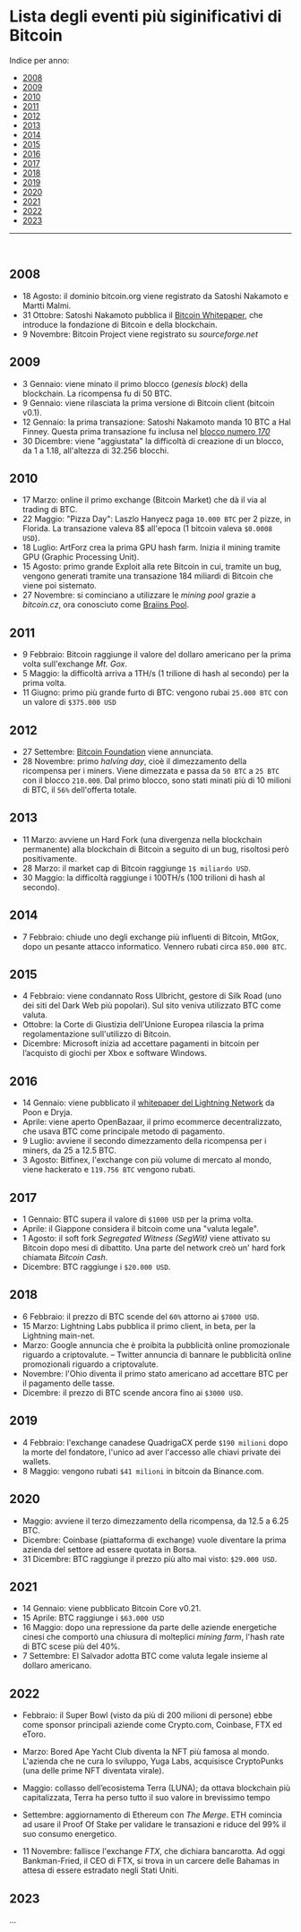 # Lista degli eventi più siginificativi di Bitcoin

Indice per anno:
+ [2008](#2008)
+ [2009](#2009)
+ [2010](#2010)
+ [2011](#2011)
+ [2012](#2012)
+ [2013](#2013)
+ [2014](#2014)
+ [2015](#2015)
+ [2016](#2016)
+ [2017](#2017)
+ [2018](#2018)
+ [2019](#2019)
+ [2020](#2020)
+ [2021](#2021)
+ [2022](#2022)
+ [2023](#2023)

---

<br>

## 2008

+ 18 Agosto: il dominio bitcoin.org viene registrato da Satoshi Nakamoto e Martti Malmi.
+ 31 Ottobre: Satoshi Nakamoto pubblica il [Bitcoin Whitepaper](https://bitcoin.org/bitcoin.pdf), che introduce la fondazione di Bitcoin e della blockchain.
+ 9 Novembre: Bitcoin Project viene registrato su _sourceforge.net_

## 2009

+ 3 Gennaio: viene minato il primo blocco (_genesis block_) della blockchain. La ricompensa fu di 50 BTC.
+ 9 Gennaio: viene rilasciata la prima versione di Bitcoin client (bitcoin v0.1).
+ 12 Gennaio: la prima transazione: Satoshi Nakamoto manda 10 BTC a Hal Finney. Questa prima transazione fu inclusa nel [blocco numero _170_](https://www.blockchain.com/explorer/blocks/btc/170)
+ 30 Dicembre: viene "aggiustata" la difficoltà di creazione di un blocco, da 1 a 1.18, all'altezza di 32.256 blocchi.

## 2010

+ 17 Marzo: online il primo exchange (Bitcoin Market) che dà il via al trading di BTC.
+ 22 Maggio: "Pizza Day": Laszlo Hanyecz paga `10.000 BTC` per 2 pizze, in Florida. La transazione valeva 8$ all'epoca (1 bitcoin valeva `$0.0008 USD`).
+ 18 Luglio: ArtForz crea la prima GPU hash farm. Inizia il mining tramite GPU (Graphic Processing Unit).
+ 15 Agosto: primo grande Exploit alla rete Bitcoin in cui, tramite un bug, vengono generati tramite una transazione 184 miliardi di Bitcoin che viene poi sistemato.
+ 27 Novembre: si cominciano a utilizzare le _mining pool_ grazie a _bitcoin.cz_, ora conosciuto come [Braiins Pool](https://braiins.com/pool).

## 2011

+ 9 Febbraio: Bitcoin raggiunge il valore del dollaro americano per la prima volta sull'exchange _Mt. Gox_.
+ 5 Maggio: la difficoltà arriva a 1TH/s (1 trilione di hash al secondo) per la prima volta.
+ 11 Giugno: primo più grande furto di BTC: vengono rubai `25.000 BTC` con un valore di `$375.000 USD`

## 2012

+ 27 Settembre: [Bitcoin Foundation](https://www.bitcoinfoundation.org/) viene annunciata.
+ 28 Novembre: primo _halving day_, cioè il dimezzamento della ricompensa per i miners. Viene dimezzata e passa da `50 BTC` a `25 BTC` con il blocco `210.000`. Dal primo blocco, sono stati minati più di 10 milioni di BTC, il `56%` dell'offerta totale.

## 2013

+ 11 Marzo: avviene un Hard Fork (una divergenza nella blockchain permanente) alla blockchain di Bitcoin a seguito di un bug, risoltosi però positivamente.
+ 28 Marzo: il market cap di Bitcoin raggiunge `1$ miliardo USD`.
+ 30 Maggio: la difficoltà raggiunge i 100TH/s (100 trilioni di hash al secondo).

## 2014

+ 7 Febbraio: chiude uno degli exchange più influenti di Bitcoin, MtGox, dopo un pesante attacco informatico. Vennero rubati circa `850.000 BTC`.

## 2015

+ 4 Febbraio: viene condannato Ross Ulbricht, gestore di Silk Road (uno dei siti del Dark Web più popolari). Sul sito veniva utilizzato BTC come valuta.
+ Ottobre: la Corte di Giustizia dell'Unione Europea rilascia la prima regolamentazione sull'utilizzo di Bitcoin.
+ Dicembre: Microsoft inizia ad accettare pagamenti in bitcoin per l’acquisto di giochi per Xbox e software Windows.

## 2016

+ 14 Gennaio: viene pubblicato il [whitepaper del Lightning Network](https://lightning.network/lightning-network-paper.pdf) da Poon e Dryja.
+ Aprile: viene aperto OpenBazaar, il primo ecommerce decentralizzato, che usava BTC come principale metodo di pagamento.
+ 9 Luglio: avviene il secondo dimezzamento della ricompensa per i miners, da 25 a 12.5 BTC.
+ 3 Agosto: Bitfinex, l'exchange con più volume di mercato al mondo, viene hackerato e `119.756 BTC` vengono rubati.

## 2017
+ 1 Gennaio: BTC supera il valore di `$1000 USD` per la prima volta.
+ Aprile: il Giappone considera il bitcoin come una "valuta legale".
+ 1 Agosto: il soft fork _Segregated Witness (SegWit)_ viene attivato su Bitcoin dopo mesi di dibattito. Una parte del network creò un' hard fork chiamata _Bitcoin Cash_.
+ Dicembre: BTC raggiunge i `$20.000 USD`.

## 2018

+ 6 Febbraio: il prezzo di BTC scende del `60%` attorno ai `$7000 USD`.
+ 15 Marzo: Lightning Labs pubblica il primo client, in beta, per la Lightning main-net.
+ Marzo: Google annuncia che è proibita la pubblicità online promozionale riguardo a criptovalute. – Twitter annuncia di bannare le pubblicità online promozionali riguardo a criptovalute.
+ Novembre: l'Ohio diventa il primo stato americano ad accettare BTC per il pagamento delle tasse.
+ Dicembre: il prezzo di BTC scende ancora fino ai `$3000 USD`.

## 2019

+ 4 Febbraio: l'exchange canadese QuadrigaCX perde `$190 milioni` dopo la morte del fondatore, l'unico ad aver l'accesso alle chiavi private dei wallets.
+ 8 Maggio: vengono rubati `$41 milioni` in bitcoin da Binance.com.

## 2020

+ Maggio: avviene il terzo dimezzamento della ricompensa, da 12.5 a 6.25 BTC.
+ Dicembre: Coinbase (piattaforma di exchange) vuole diventare la prima azienda del settore ad essere quotata in Borsa.
+ 31 Dicembre: BTC raggiunge il prezzo più alto mai visto: `$29.000 USD`.

## 2021

+ 14 Gennaio: viene pubblicato Bitcoin Core v0.21.
+ 15 Aprile: BTC raggiunge i `$63.000 USD`
+ 16 Maggio: dopo una repressione da parte delle aziende energetiche cinesi che comportò una chiusura di molteplici _mining farm_, l'hash rate di BTC scese più del 40%.
+ 7 Settembre: El Salvador adotta BTC come valuta legale insieme al dollaro americano.

## 2022

+ Febbraio: il Super Bowl (visto da più di 200 milioni di persone) ebbe come sponsor principali aziende come Crypto.com, Coinbase, FTX ed eToro.

+ Marzo: Bored Ape Yacht Club diventa la NFT più famosa al mondo. L'azienda che ne cura lo sviluppo, Yuga Labs, acquisisce CryptoPunks (una delle prime NFT diventata virale).

+ Maggio: collasso dell’ecosistema Terra (LUNA); da ottava blockchain più capitalizzata, Terra ha perso tutto il suo valore in brevissimo tempo

+ Settembre: aggiornamento di Ethereum con _The Merge_. ETH comincia ad usare il Proof Of Stake per validare le transazioni e riduce del 99% il suo consumo energetico.

+ 11 Novembre: fallisce l'exchange _FTX_, che dichiara bancarotta. Ad oggi Bankman-Fried, il CEO di FTX, si trova in un carcere delle Bahamas in attesa di essere estradato negli Stati Uniti.

## 2023
...
